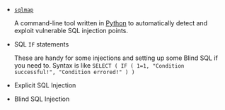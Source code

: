 * [`sqlmap`](https://github.com/sqlmapproject/sqlmap)

	A command-line tool written in [Python](https://www.python.org/) to automatically detect and exploit vulnerable SQL injection points.

* SQL `IF` statements

	These are handy for some injections and setting up some Blind SQL if you need to. Syntax is like `SELECT ( IF ( 1=1, "Condition successful!", "Condition errored!" ) )`

* Explicit SQL Injection



* Blind SQL Injection
